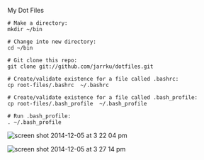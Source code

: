 My Dot Files

```
# Make a directory:
mkdir ~/bin

# Change into new directory:
cd ~/bin

# Git clone this repo:
git clone git://github.com/jarrku/dotfiles.git

# Create/validate existence for a file called .bashrc:
cp root-files/.bashrc  ~/.bashrc

# Create/validate existence for a file called .bash_profile:
cp root-files/.bash_profile  ~/.bash_profile

# Run .bash_profile:
. ~/.bash_profile
```

![screen shot 2014-12-05 at 3 22 04 pm](https://cloud.githubusercontent.com/assets/2623954/5324767/afc85014-7c93-11e4-93c8-6ee8600f7ffb.jpg)

![screen shot 2014-12-05 at 3 27 14 pm](https://cloud.githubusercontent.com/assets/2623954/5324787/fc564260-7c93-11e4-88dd-0bb952d26956.jpg)
